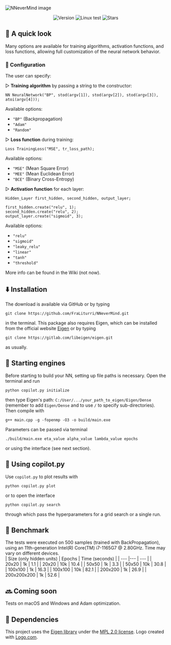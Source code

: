 ![NNeverMind image](https://github.com/user-attachments/assets/d575f505-557b-41b2-a67e-bb96a8a33fbc)

<p align="center">
  <img src ="https://img.shields.io/github/v/tag/FraLiturri/NNeverMind?label=version&sort=semver" alt="Version">
  <img src="https://github.com/FraLiturri/NNeverMind/actions/workflows/linux.yml/badge.svg?branch=Development" alt="Linux test">
  <img src="https://img.shields.io/github/stars/FraLiturri/NNeverMind" alt= "Stars">
</p>

<h2>🏃 A quick look</h2>
<p>Many options are available for training algorithms, activation functions, and loss functions, allowing full customization of the neural network behavior.</p>

<h3>🔧 Configuration</h3>
<p>The user can specify:</p>

<p>
▷ <strong>Training algorithm</strong> by passing a string to the constructor:
</p>

<pre><code>NN NeuralNetwork("BP", stod(argv[1]), stod(argv[2]), stod(argv[3]), atoi(argv[4]));</code></pre>

<p>Available options:</p>
<ul>
  <li><code>"BP"</code> (Backpropagation)</li>
  <li><code>"Adam"</code></li>
  <li><code>"Random"</code></li>
</ul>

<p>
▷ <strong>Loss function</strong> during training:
</p>

<pre><code>Loss TrainingLoss("MSE", tr_loss_path);</code></pre>

<p>Available options:</p>
<ul>
  <li><code>"MSE"</code> (Mean Square Error)</li>
  <li><code>"MEE"</code> (Mean Euclidean Error)</li>
  <li><code>"BCE"</code> (Binary Cross-Entropy)</li>
</ul>

<p>
▷ <strong>Activation function</strong> for each layer:
<p>

<pre><code>Hidden_Layer first_hidden, second_hidden, output_layer;

first_hidden.create("relu", 1);
second_hidden.create("relu", 2);
output_layer.create("sigmoid", 3);</code></pre>

<p>Available options:</p>
<ul>
  <li><code>"relu"</code></li>
  <li><code>"sigmoid"</code></li>
  <li><code>"leaky_relu"</code></li>
  <li><code>"linear"</code></li>
  <li><code>"tanh"</code></li>
  <li><code>"threshold"</code></li>
</ul>

More info can be found in the Wiki (not now).

## ⬇️ Installation 
The download is available via GitHub or by typing
```
git clone https://github.com/FraLiturri/NNeverMind.git
```
in the terminal. 
This package also requires Eigen, which can be installed from the official website [Eigen](https://eigen.tuxfamily.org/index.php?title=Main_Page) or by typing 
```
git clone https://gitlab.com/libeigen/eigen.git
```
as usually.

## 🚀 Starting engines
Before starting to build your NN, setting up file paths is necessary. Open the terminal and run
```
python copilot.py initialize
```
then type Eigen's path: `C:/User/.../your_path_to_eigen/Eigen/Dense` (remember to add `Eigen/Dense` and to use `/` to specify sub-directories).  
Then compile with 
```
g++ main.cpp -g -fopenmp -O3 -o build/main.exe
```
Parameters can be passed via terminal 
```
./build/main.exe eta_value alpha_value lambda_value epochs
```
or using the interface (see next section).

## 🤖 Using copilot.py
Use <code>copilot.py</code> to plot results with 
```
python copilot.py plot
```
or to open the interface 
```
python copilot.py search
```
through which pass the hyperparameters for a grid search or a single run.

## 📖 Benchmark
The tests were executed on 500 samples (trained with BackPropagation), using an 11th-generation Intel(R) Core(TM) i7-1165G7 @ 2.80GHz. Time may vary on different devices.  
| Size (only hidden units) | Epochs | Time (seconds) |
| --- |--- | --- |
| 20x20 | 1k | 1.1 |
| 20x20 | 10k | 10.4 |
| 50x50 | 1k | 3.3 |
| 50x50 | 10k | 30.8 |
| 100x100 | 1k | 16.3 |
| 100x100 | 10k | 82.1 |
| 200x200 | 1k | 26.9 |
| 200x200x200 | 1k | 52.6 |

## 🔜 Coming soon
Tests on macOS and Windows and Adam optimization.

## 🧱 Dependencies
This project uses the [Eigen library](https://eigen.tuxfamily.org/) under the [MPL 2.0 license](https://opensource.org/licenses/MPL-2.0). 
Logo created with [Logo.com](https://logo.com/). 
